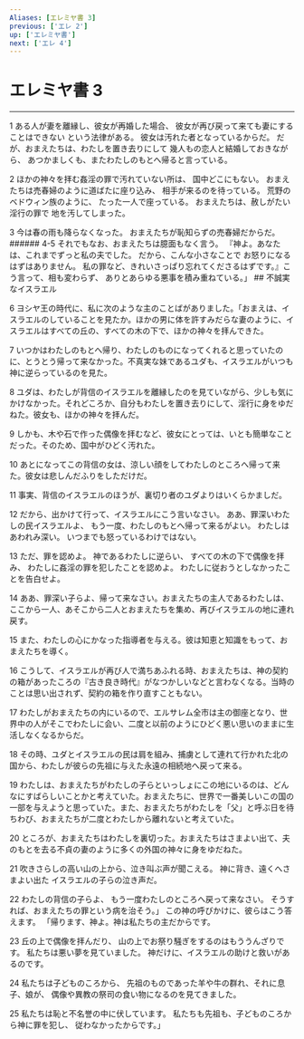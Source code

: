 ```yaml
---
Aliases: [エレミヤ書 3]
previous: ['エレ 2']
up: ['エレミヤ書']
next: ['エレ 4']
---
```

# エレミヤ書 3

***




1 
ある人が妻を離縁し、彼女が再婚した場合、 彼女が再び戻って来ても妻にすることはできない という法律がある。 彼女は汚れた者となっているからだ。 だが、おまえたちは、わたしを置き去りにして 幾人もの恋人と結婚しておきながら、 あつかましくも、またわたしのもとへ帰ると言っている。 



2 
ほかの神々を拝む姦淫の罪で汚れていない所は、 国中どこにもない。 おまえたちは売春婦のように道ばたに座り込み、 相手が来るのを待っている。 荒野のベドウィン族のように、 たった一人で座っている。 おまえたちは、赦しがたい淫行の罪で 地を汚してしまった。 



3 
今は春の雨も降らなくなった。 おまえたちが恥知らずの売春婦だからだ。 ###### 4-5 それでもなお、おまえたちは臆面もなく言う。 『神よ。あなたは、これまでずっと私の夫でした。 だから、こんな小さなことで お怒りになるはずはありません。 私の罪など、きれいさっぱり忘れてくださるはずです。』こう言って、相も変わらず、 ありとあらゆる悪事を積み重ねている。」 ## 不誠実なイスラエル 



6 
ヨシヤ王の時代に、私に次のような主のことばがありました。「おまえは、イスラエルのしていることを見たか。ほかの男に体を許すみだらな妻のように、イスラエルはすべての丘の、すべての木の下で、ほかの神々を拝んできた。 



7 
いつかはわたしのもとへ帰り、わたしのものになってくれると思っていたのに、とうとう帰って来なかった。不真実な妹であるユダも、イスラエルがいつも神に逆らっているのを見た。 



8 
ユダは、わたしが背信のイスラエルを離縁したのを見ていながら、少しも気にかけなかった。それどころか、自分もわたしを置き去りにして、淫行に身をゆだねた。彼女も、ほかの神々を拝んだ。 



9 
しかも、木や石で作った偶像を拝むなど、彼女にとっては、いとも簡単なことだった。そのため、国中がひどく汚れた。 



10 
あとになってこの背信の女は、涼しい顔をしてわたしのところへ帰って来た。彼女は悲しんだふりをしただけだ。 



11 
事実、背信のイスラエルのほうが、裏切り者のユダよりはいくらかましだ。 



12 
だから、出かけて行って、イスラエルにこう言いなさい。 ああ、罪深いわたしの民イスラエルよ、 もう一度、わたしのもとへ帰って来るがよい。 わたしはあわれみ深い。 いつまでも怒っているわけではない。 



13 
ただ、罪を認めよ。 神であるわたしに逆らい、 すべての木の下で偶像を拝み、 わたしに姦淫の罪を犯したことを認めよ。 わたしに従おうとしなかったことを告白せよ。 



14 
ああ、罪深い子らよ、帰って来なさい。おまえたちの主人であるわたしは、ここから一人、あそこから二人とおまえたちを集め、再びイスラエルの地に連れ戻す。 



15 
また、わたしの心にかなった指導者を与える。彼は知恵と知識をもって、おまえたちを導く。 



16 
こうして、イスラエルが再び人で満ちあふれる時、おまえたちは、神の契約の箱があったころの『古き良き時代』がなつかしいなどと言わなくなる。当時のことは思い出されず、契約の箱を作り直すこともない。 



17 
わたしがおまえたちの内にいるので、エルサレム全市は主の御座となり、世界中の人がそこでわたしに会い、二度と以前のようにひどく悪い思いのままに生活しなくなるからだ。 



18 
その時、ユダとイスラエルの民は肩を組み、捕虜として連れて行かれた北の国から、わたしが彼らの先祖に与えた永遠の相続地へ戻って来る。 



19 
わたしは、おまえたちがわたしの子らといっしょにこの地にいるのは、どんなにすばらしいことかと考えていた。おまえたちに、世界で一番美しいこの国の一部を与えようと思っていた。また、おまえたちがわたしを「父」と呼ぶ日を待ちわび、おまえたちが二度とわたしから離れないと考えていた。 



20 
ところが、おまえたちはわたしを裏切った。おまえたちはさまよい出て、夫のもとを去る不貞の妻のように多くの外国の神々に身をゆだねた。 



21 
吹きさらしの高い山の上から、泣き叫ぶ声が聞こえる。 神に背き、遠くへさまよい出た イスラエルの子らの泣き声だ。 



22 
わたしの背信の子らよ、 もう一度わたしのところへ戻って来なさい。 そうすれば、おまえたちの罪という病を治そう。」 この神の呼びかけに、彼らはこう答えます。 「帰ります、神よ。神は私たちの主だからです。 



23 
丘の上で偶像を拝んだり、 山の上でお祭り騒ぎをするのはもううんざりです。 私たちは悪い夢を見ていました。 神だけに、イスラエルの助けと救いがあるのです。 



24 
私たちは子どものころから、 先祖のものであった羊や牛の群れ、それに息子、娘が、 偶像や異教の祭司の食い物になるのを見てきました。 



25 
私たちは恥と不名誉の中に伏しています。 私たちも先祖も、子どものころから神に罪を犯し、 従わなかったからです。」
